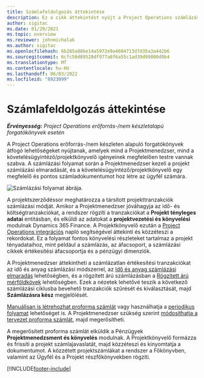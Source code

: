 ```yaml
---
title: Számlafeldolgozás áttekintése
description: Ez a cikk áttekintést nyújt a Project Operations számlázásáról erőforrás-/nem készletalapú forgatókönyvek esetén.
author: sigitac
ms.date: 01/29/2021
ms.topic: overview
ms.reviewer: johnmichalak
ms.author: sigitac
ms.openlocfilehash: 6b285a88be14a5972e9a4604713d7d35a3a442b6
ms.sourcegitcommit: 6cfc50d89528df977a8f6a55c1ad39d99800d9b4
ms.translationtype: MT
ms.contentlocale: hu-HU
ms.lasthandoff: 06/03/2022
ms.locfileid: "8923099"
---
```

# <a name="invoicing-process-overview"></a>Számlafeldolgozás áttekintése

_**Érvényesség:** Project Operations erőforrás-/nem készletalapú forgatókönyvek esetén_

A Project Operations erőforrás-/nem készleten alapuló forgatókönyvek átfogó lehetőségeket nyújtanak, amelyek mind a Projektmenedzser, mind a követelésügyintéző/projektkönyvelő igényeinek megfelelően testre vannak szabva. A számlázási folyamat során a Projektmenedzser kezeli a projekt számlázási elmaradását, és a követelésügyintéző/projektkönyvelő egy megfelelő és pontos számladokumentumot hoz létre az ügyfél számára.

![Számlázási folyamat ábrája.](./media/invoicing-flow.png)

A projektszerződéssor meghatározza a társított projekttranzakciók számlázási módját. Amikor a Projektmenedzser jóváhagyja az idő- és költségtranzakciókat, a rendszer rögzíti a tranzakciókat a **Projekt tényleges adatai** entitásban, és elküldi az adatokat a **projektvezetési és könyvelési** modulnak Dynamics 365 Finance. A Projektkönyvelő ezután a [Project Operations integrációs](../project-accounting/project-operations-integration-journal.md) napló segítségével áttekinti és közzéteszi a rekordokat. Ez a folyamat fontos könyvelési részleteket tartalmaz a projekt tényadataihoz, mint például a számlázás, az áfacsoport, a számlázási cikkek értékesítési áfacsoportja és a pénzügyi dimenziók.

A Projektmenedzser áttekintheti a számlázatlan értékesítési tranzakciókat az idő és anyag számlázási módszerrel, az [Idő és anyag számlázási elmaradás](../proforma-invoicing/manage-billing-backlog.md#time-and-material-billing-backlog) lehetőségben, és a rögzített árú számlázásban a [Rögzített árú mérföldkövek](../proforma-invoicing/manage-billing-backlog.md#fixed-price-milestones) lehetőségben. Ezek a nézetek lehetővé teszik a következő számlázási ciklusba bevehető tranzakciók szűrését és kiválasztását, majd **Számlázásra kész** megjelölését.

[Manuálisan is létrehozhat proforma számlát](../proforma-invoicing/create-manual-proforma-invoice.md) vagy használhatja a [periodikus folyamat](../proforma-invoicing/configure-automated-invoice-creation.md) lehetőséget is. A Projektmenedzser szükség szerint [módosíthatja a tervezet proforma számlát](../proforma-invoicing/manage-proforma-invoice.md), majd megerősítheti.

A megerősített proforma számlát elküldik a Pénzügyek **Projektmenedzsment és könyvelés** modulnak. A Projektkönyvelő formázza és frissíti a projekt számlajavaslatát, majd közzéteszi és kinyomtatja a dokumentumot. A közzétett projektszámlákat a rendszer a Főkönyvben, valamint az Ügyfél és a Projekt részfőkönyvekben rögzíti.


[!INCLUDE[footer-include](../includes/footer-banner.md)]